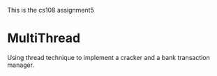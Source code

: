 This is the cs108 assignment5
# MultiThread
Using thread technique to implement a cracker and a bank transaction manager. 
